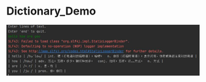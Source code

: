 # Dictionary_Demo
![效果图](http://github.com/jierangg/Dictionary_Demo/blob/master/readme/Dictionary_demo_img.JPG)